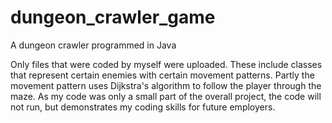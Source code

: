 # dungeon_crawler_game
A dungeon crawler programmed in Java

Only files that were coded by myself were uploaded. These include classes that represent certain enemies with certain movement patterns.
Partly the movement pattern uses Dijkstra's algorithm to follow the player through the maze.
As my code was only a small part of the overall project, the code will not run, but demonstrates my coding skills for future employers.
